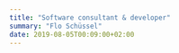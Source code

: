 ```yaml
---
title: "Software consultant & developer"
summary: "Flo Schüssel"
date: 2019-08-05T00:09:00+02:00
---
```


